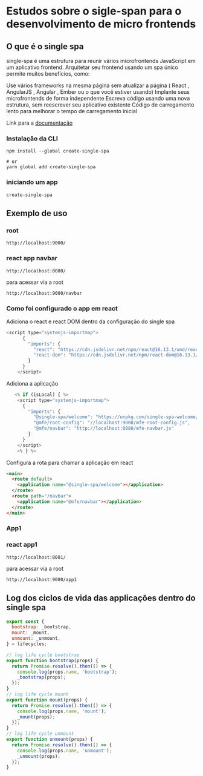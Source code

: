 # Estudos sobre o sigle-span para o desenvolvimento de micro frontends

## O que é o single spa

single-spa é uma estrutura para reunir vários microfrontends JavaScript em um aplicativo frontend. Arquitetar seu frontend usando um spa único permite muitos benefícios, como:

Use vários frameworks na mesma página sem atualizar a página ( React , AngularJS , Angular , Ember ou o que você estiver usando)
Implante seus microfrontends de forma independente
Escreva código usando uma nova estrutura, sem reescrever seu aplicativo existente
Código de carregamento lento para melhorar o tempo de carregamento inicial

Link para a [documentação](https://single-spa.js.org/docs/getting-started-overview)

### Instalação da CLI

```shell
npm install --global create-single-spa

# or
yarn global add create-single-spa
```

### iniciando um app

```shell
create-single-spa
```

## Exemplo de uso

### root

```shell
http://localhost:9000/
```

### react app navbar

```shell
http://localhost:8080/
```

para acessar via a root

```shell
http://localhost:9000/navbar
```

### Como foi configurado o app em react

Adiciona o react e react DOM dentro da configuração do single spa

```javascript
<script type="systemjs-importmap">
      {
        "imports": {
          "react": "https://cdn.jsdelivr.net/npm/react@16.13.1/umd/react.production.min.js",
          "react-dom": "https://cdn.jsdelivr.net/npm/react-dom@16.13.1/umd/react-dom.production.min.js"
        }
      }
    </script>
```

Adiciona a aplicação

```javascript
   <% if (isLocal) { %>
    <script type="systemjs-importmap">
      {
        "imports": {
          "@single-spa/welcome": "https://unpkg.com/single-spa-welcome/dist/single-spa-welcome.js",
          "@mfe/root-config": "//localhost:9000/mfe-root-config.js",
          "@mfe/navbar": "http://localhost:8080/mfe-navbar.js"
        }
      }
    </script>
    <% } %>
```

Configura a rota para chamar a aplicação em react

```html
<main>
  <route default>
    <application name="@single-spa/welcome"></application>
  </route>
  <route path="/navbar">
    <application name="@mfe/navbar"></application>
  </route>
</main>
```

### App1

### react app1

```shell
http://localhost:8081/
```

para acessar via a root

```shell
http://localhost:9000/app1
```

## Log dos ciclos de vida das applicações dentro do single spa

```javascript
export const {
  bootstrap: _bootstrap,
  mount: _mount,
  unmount: _unmount,
} = lifecycles;

// log life cycle bootstrap
export function bootstrap(props) {
  return Promise.resolve().then(() => {
    console.log(props.name, 'bootstrap');
    _bootstrap(props);
  });
}
// log life cycle mount
export function mount(props) {
  return Promise.resolve().then(() => {
    console.log(props.name, 'mount');
    _mount(props);
  });
}
// log life cycle unmount
export function unmount(props) {
  return Promise.resolve().then(() => {
    console.log(props.name, 'unmount');
    _unmount(props);
  });
}
```
